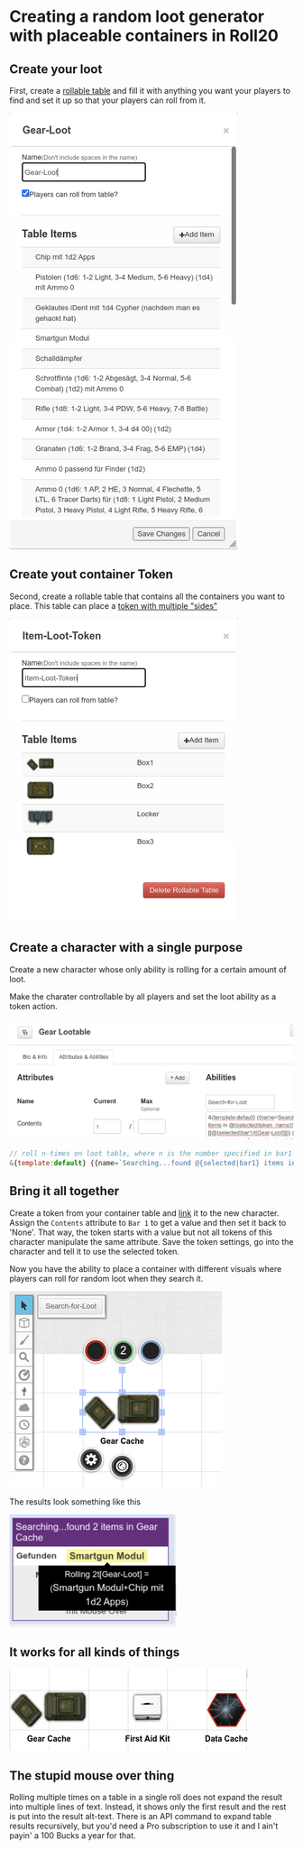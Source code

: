 # Creating a random loot generator with placeable containers in Roll20

## Create your loot

First, create a [rollable table](https://help.roll20.net/hc/en-us/articles/360039178754#Collections-RollableTables) and fill it with anything you want your players to find and set it up so that your players can roll from it.

![Loot table](../img/Gear-Loot-Table.png)

## Create yout container Token

Second, create a rollable table that contains all the containers you want to place. This table can place a [token with multiple "sides"](https://help.roll20.net/hc/en-us/articles/360039178754#Collections-CreatingaRollableTableToken)

![Loot token](../img/Table-Loot-Token.png)

## Create a character with a single purpose

Create a new character whose only ability is rolling for a certain amount of loot.

Make the charater controllable by all players and set the loot ability as a token action.

![Lootable character](../img/Gear-Lootable-Character.png)

```javascript
// roll n-times on loot table, where n is the number specified in bar1 of the currently selected token
&{template:default} {{name=`Searching...found @{selected|bar1} items in @{selected|token_name}`}} {{found=[[@{selected|bar1}t[Gear-Loot]]]}} {{notiz=If container contains more than one item, check the output via mouse over}}
```

## Bring it all together

Create a token from your container table and [link](https://help.roll20.net/hc/en-us/articles/360039715593-Linking-Tokens-to-Journals) it to the new character. Assign the `Contents` attribute to `Bar 1` to get a value and then set it back to 'None'. That way, the token starts with a value but not all tokens of this character manipulate the same attribute. Save the token settings, go into the character and tell it to use the selected token.

Now you have the ability to place a container with different visuals where players can roll for random loot when they search it.

![Gear cache in work](../img/Gear-cach-in-work.png)

The results look something like this

![loot result](../img/Random-Loot-Result.png)

## It works for all kinds of things

![Different caches](../img/Different-Caches.png)

## The stupid mouse over thing

Rolling multiple times on a table in a single roll does not expand the result into multiple lines of text. Instead, it shows only the first result and the rest is put into the result alt-text. There is an API command to expand table results recursively, but you'd need a Pro subscription to use it and I ain't payin' a 100 Bucks a year for that.
